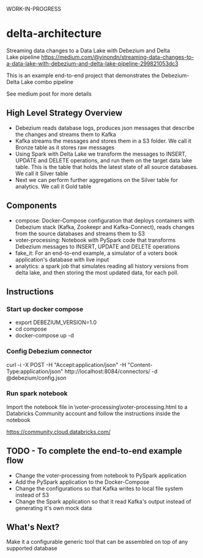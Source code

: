 WORK-IN-PROGRESS

# delta-architecture
Streaming data changes to a Data Lake with Debezium and Delta Lake pipeline
https://medium.com/@yinondn/streaming-data-changes-to-a-data-lake-with-debezium-and-delta-lake-pipeline-299821053dc3

This is an example end-to-end project that demonstrates the Debezium-Delta Lake combo pipeline

See medium post for more details

## High Level Strategy Overview
- Debezium reads database logs, produces json messages that describe the changes and streams them to Kafka
- Kafka streams the messages and stores them in a S3 folder. We call it Bronze table as it stores raw messages
- Using Spark with Delta Lake we transform the messages to INSERT, UPDATE and DELETE operations, and run them on the target data lake table. This is the table that holds the latest state of all source databases. We call it Silver table
- Next we can perform further aggregations on the Silver table for analytics. We call it Gold table

## Components
- compose: Docker-Compose configuration that deploys containers with Debezium stack (Kafka, Zookeepr and Kafka-Connect), reads changes from the source databases and streams them to S3
- voter-processing: Notebook with PySpark code that transforms Debezium messages to INSERT, UPDATE and DELETE operations
- fake_it: For an end-to-end example, a simulator of a voters book application's database with live input
- analytics: a spark job that simulates reading all history versions from delta lake, and then storing the most updated data, for each poll.

## Instructions
### Start up docker compose
- export DEBEZIUM_VERSION=1.0
- cd compose
- docker-compose up -d
### Config Debezium connector
curl -i -X POST -H "Accept:application/json" -H  "Content-Type:application/json" http://localhost:8084/connectors/ -d @debezium/config.json
### Run spark notebook
Import the notebook file in \voter-processing\voter-processing.html to a Databricks Community account and follow the instructions inside the notebook


https://community.cloud.databricks.com/

## TODO - To complete the end-to-end example flow
- Change the voter-processing from notebook to PySpark application
- Add the PySpark application to the Docker-Compose
- Change the configurations so that Kafka writes to local file system instead of S3
- Change the Spark application so that it read Kafka's output instead of generating it's own mock data

## What's Next?
Make it a configurable generic tool that can be assembled on top of any supported database
